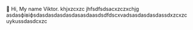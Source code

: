 👋 Hi, My name Viktor.
khjxzcxzc
jhfsdfsdsacxzczxchjg
asdasфівіфsdasdasdasdasdasasdaasdsdfdscxvadsasdasdasdassdxzcxzc
uykussdasdcxzc
